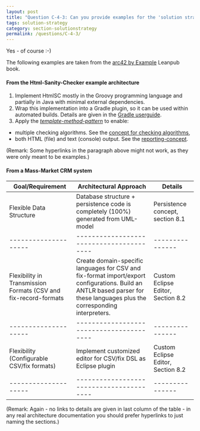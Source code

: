 ```yaml
---
layout: post
title: "Question C-4-3: Can you provide examples for the 'solution strategy'?"
tags: solution-strategy
category: section-solutionstrategy
permalink: /questions/C-4-3/
---
```


Yes - of course :-)

The following examples are taken from the [arc42 by Example](https://leanpub.com/arc42byexample) Leanpub book.

#### From the Html-Sanity-Checker example architecture

1. Implement HtmlSC mostly in the Groovy programming language and partially in Java
with minimal external dependencies.
2. Wrap this implementation into a Gradle plugin, so it can be used
within automated builds. Details are given in the
[Gradle userguide](https://docs.gradle.org/current/userguide/userguide.html).
3. Apply the [_template-method-pattern_](http://sourcemaking.com/design_patterns/template_method/)
to enable:
  * multiple checking algorithms. See the [concept for checking algorithms](),
  * both HTML (file) and text (console) output. See the [reporting-concept]().

(Remark: Some hyperlinks in the paragraph above might not work,
  as they were only meant to be examples.)


#### From a Mass-Market CRM system


|Goal/Requirement    |Architectural Approach                  |Details        |
|--------------------|----------------------------------------|---------------|
|Flexible Data Structure |Database structure + persistence code is completely (100%) generated from UML-model |Persistence concept, section 8.1 |
|--------------------|----------------------------------------|---------------|
|Flexibility in Transmission Formats (CSV and fix-record-formats |Create domain-specific languages for CSV and fix-format import/export configurations. Build an ANTLR based parser for these languages plus the corresponding interpreters. |Custom Eclipse Editor, Section 8.2 |
|--------------------|----------------------------------------|---------------|
|Flexibility (Configurable CSV/fix formats) |Implement customized editor for CSV/fix DSL as Eclipse plugin |Custom Eclipse Editor, Section 8.2  |
|--------------------|----------------------------------------|---------------|



(Remark: Again - no links to details are given in last column of the table - in any real architecture documentation you should prefer hyperlinks to just naming the sections.)
